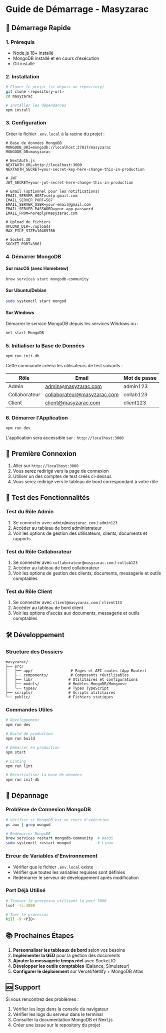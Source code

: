 # Guide de Démarrage - Masyzarac

## 🚀 Démarrage Rapide

### 1. Prérequis
- Node.js 18+ installé
- MongoDB installé et en cours d'exécution
- Git installé

### 2. Installation

```bash
# Cloner le projet (si depuis un repository)
git clone <repository-url>
cd masyzarac

# Installer les dépendances
npm install
```

### 3. Configuration

Créer le fichier `.env.local` à la racine du projet :

```env
# Base de données MongoDB
MONGODB_URI=mongodb://localhost:27017/masyzarac
MONGODB_DB=masyzarac

# NextAuth.js
NEXTAUTH_URL=http://localhost:3000
NEXTAUTH_SECRET=your-secret-key-here-change-this-in-production

# JWT
JWT_SECRET=your-jwt-secret-here-change-this-in-production

# Email (optionnel pour les notifications)
EMAIL_SERVER_HOST=smtp.gmail.com
EMAIL_SERVER_PORT=587
EMAIL_SERVER_USER=your-email@gmail.com
EMAIL_SERVER_PASSWORD=your-app-password
EMAIL_FROM=noreply@masyzarac.com

# Upload de fichiers
UPLOAD_DIR=./uploads
MAX_FILE_SIZE=10485760

# Socket.IO
SOCKET_PORT=3001
```

### 4. Démarrer MongoDB

#### Sur macOS (avec Homebrew)
```bash
brew services start mongodb-community
```

#### Sur Ubuntu/Debian
```bash
sudo systemctl start mongod
```

#### Sur Windows
Démarrer le service MongoDB depuis les services Windows ou :
```bash
net start MongoDB
```

### 5. Initialiser la Base de Données

```bash
npm run init-db
```

Cette commande créera les utilisateurs de test suivants :

| Rôle | Email | Mot de passe |
|------|-------|--------------|
| Admin | admin@masyzarac.com | admin123 |
| Collaborateur | collaborateur@masyzarac.com | collab123 |
| Client | client@masyzarac.com | client123 |

### 6. Démarrer l'Application

```bash
npm run dev
```

L'application sera accessible sur : `http://localhost:3000`

## 🔐 Première Connexion

1. Aller sur `http://localhost:3000`
2. Vous serez redirigé vers la page de connexion
3. Utiliser un des comptes de test créés ci-dessus
4. Vous serez redirigé vers le tableau de bord correspondant à votre rôle

## 🎯 Test des Fonctionnalités

### Test du Rôle Admin
1. Se connecter avec `admin@masyzarac.com` / `admin123`
2. Accéder au tableau de bord administrateur
3. Voir les options de gestion des utilisateurs, clients, documents et rapports

### Test du Rôle Collaborateur
1. Se connecter avec `collaborateur@masyzarac.com` / `collab123`
2. Accéder au tableau de bord collaborateur
3. Voir les options de gestion des clients, documents, messagerie et outils comptables

### Test du Rôle Client
1. Se connecter avec `client@masyzarac.com` / `client123`
2. Accéder au tableau de bord client
3. Voir les options d'accès aux documents, messagerie et outils comptables

## 🛠️ Développement

### Structure des Dossiers
```
masyzarac/
├── src/
│   ├── app/                 # Pages et API routes (App Router)
│   ├── components/          # Composants réutilisables
│   ├── lib/                # Utilitaires et configurations
│   ├── models/             # Modèles MongoDB/Mongoose
│   └── types/              # Types TypeScript
├── scripts/                # Scripts utilitaires
└── public/                 # Fichiers statiques
```

### Commandes Utiles

```bash
# Développement
npm run dev

# Build de production
npm run build

# Démarrer en production
npm start

# Linting
npm run lint

# Réinitialiser la base de données
npm run init-db
```

## 🔧 Dépannage

### Problème de Connexion MongoDB
```bash
# Vérifier si MongoDB est en cours d'exécution
ps aux | grep mongod

# Redémarrer MongoDB
brew services restart mongodb-community  # macOS
sudo systemctl restart mongod            # Linux
```

### Erreur de Variables d'Environnement
- Vérifier que le fichier `.env.local` existe
- Vérifier que toutes les variables requises sont définies
- Redémarrer le serveur de développement après modification

### Port Déjà Utilisé
```bash
# Trouver le processus utilisant le port 3000
lsof -ti:3000

# Tuer le processus
kill -9 <PID>
```

## 📚 Prochaines Étapes

1. **Personnaliser les tableaux de bord** selon vos besoins
2. **Implémenter la GED** pour la gestion des documents
3. **Ajouter la messagerie temps réel** avec Socket.IO
4. **Développer les outils comptables** (Balance, Simulateur)
5. **Configurer le déploiement** sur Vercel/Netlify + MongoDB Atlas

## 🆘 Support

Si vous rencontrez des problèmes :
1. Vérifier les logs dans la console du navigateur
2. Vérifier les logs du serveur dans le terminal
3. Consulter la documentation MongoDB et Next.js
4. Créer une issue sur le repository du projet